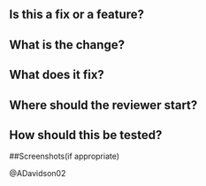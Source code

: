 ## Is this a fix or a feature?

## What is the change?

## What does it fix?

## Where should the reviewer start?

## How should this be tested?

##Screenshots(if appropriate)

@ADavidson02

